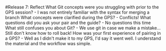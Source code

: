 #Release 7: Reflect
What Git concepts were you struggling with prior to the GPS session?
	- I was not entirely familiar with the syntax for merging a branch
What concepts were clarified during the GPS?
	- Conflicts!
What questions did you ask your pair and the guide?
	- No questions this time
What still confuses you about Git?
	- We use git in case we make a mistake... Still don't know how to roll back!
How was your first experience of pairing in a GPS?
	- Well as I didn't make it to my GPS, I'd say it went well. I understand the material and the workflow was simple.